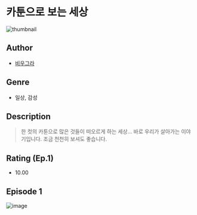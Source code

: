 # 카툰으로 보는 세상
![thumbnail](https://image-comic.pstatic.net/user_contents_data/challenge_comic/2023/05/25/366061/upload_3906420984498893363_480x623.jpeg)

## Author
- [비우그라](https://comic.naver.com/artistTitle?id=366061)

## Genre
- 일상, 감성

## Description
> 한 컷의 카툰으로 많은 것들이 떠오르게 하는 세상... 바로 우리가 살아가는 이야기입니다. 조금 천천히 보셔도 좋습니다.


## Rating (Ep.1)
- 10.00

## Episode 1
![image](https://image-comic.pstatic.net/user_contents_data/challenge_comic/2023/05/25/366061/upload_3618418422758061360.jpeg)
